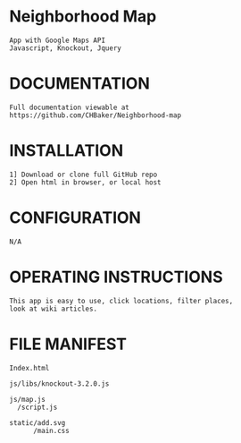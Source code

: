 # Neighborhood Map 
    App with Google Maps API 
    Javascript, Knockout, Jquery
    
# DOCUMENTATION
    Full documentation viewable at 
    https://github.com/CHBaker/Neighborhood-map
    
# INSTALLATION
    1] Download or clone full GitHub repo
    2] Open html in browser, or local host
    
# CONFIGURATION
    N/A
       
# OPERATING INSTRUCTIONS
    This app is easy to use, click locations, filter places,
    look at wiki articles.
    
# FILE MANIFEST
    Index.html

    js/libs/knockout-3.2.0.js

    js/map.js
      /script.js

    static/add.svg
          /main.css